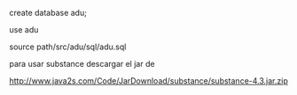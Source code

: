 create database adu;

use adu

source path/src/adu/sql/adu.sql

para usar substance descargar el jar de 

http://www.java2s.com/Code/JarDownload/substance/substance-4.3.jar.zip

